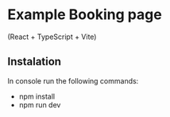 # Example Booking page

(React + TypeScript + Vite)

## Instalation

In console run the following commands:

- npm install
- npm run dev

